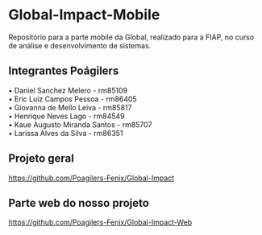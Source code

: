 # Global-Impact-Mobile
Repositório para a parte mobile da Global, realizado para a FIAP, no curso de análise e desenvolvimento de sistemas.

## Integrantes Poágilers

• Daniel Sanchez Melero             - rm85109<br>
• Eric Luiz Campos Pessoa           - rm86405<br>
• Giovanna de Mello Leiva          - rm85817<br>
• Henrique Neves Lago              - rm84549<br>
• Kaue Augusto Miranda Santos      - rm85707<br>
• Larissa Alves da Silva           - rm86351<br>

## Projeto geral

https://github.com/Poagilers-Fenix/Global-Impact

## Parte web do nosso projeto

https://github.com/Poagilers-Fenix/Global-Impact-Web
